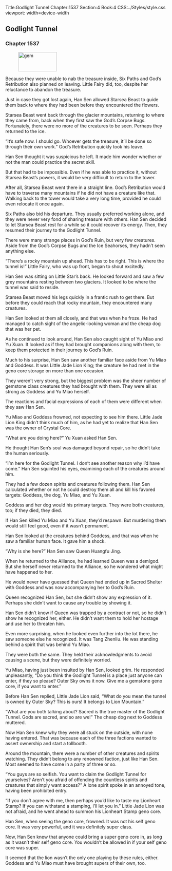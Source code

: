 Title:Godlight Tunnel 
Chapter:1537 
Section:4 
Book:4 
CSS:../Styles/style.css 
viewport: width=device-width
  
## Godlight Tunnel
### Chapter 1537
  
<figure>
	<img src="../Images/gem.gif" alt="gem" id="gem" width="120" height="60" />
</figure>
  

  
Because they were unable to nab the treasure inside, Six Paths and God’s Retribution also planned on leaving. Little Fairy did, too, despite her reluctance to abandon the treasure.

Just in case they got lost again, Han Sen allowed Starsea Beast to guide them back to where they had been before they encountered the flowers.

Starsea Beast went back through the glacier mountains, returning to where they came from, back when they first saw the God’s Corpse Bugs. Fortunately, there were no more of the creatures to be seen. Perhaps they returned to the ice.

“It’s safe now. I should go. Whoever gets the treasure, it’ll be done so through their own work.” God’s Retribution quickly took his leave.

Han Sen thought it was suspicious he left. It made him wonder whether or not the man could practice the secret skill.

But that had to be impossible. Even if he was able to practice it, without Starsea Beast’s powers, it would be very difficult to return to the tower.

After all, Starsea Beast went there in a straight line. God’s Retribution would have to traverse many mountains if he did not have a creature like that. Walking back to the tower would take a very long time, provided he could even relocate it once again.

Six Paths also bid his departure. They usually preferred working alone, and they were never very fond of sharing treasure with others. Han Sen decided to let Starsea Beast rest for a while so it could recover its energy. Then, they resumed their journey to the Godlight Tunnel.

There were many strange places in God’s Ruin, but very few creatures. Aside from the God’s Corpse Bugs and the Ice Seahorses, they hadn’t seen anything else.

“There’s a rocky mountain up ahead. This has to be right. This is where the tunnel is!” Little Fairy, who was up front, began to shout excitedly.

Han Sen was sitting on Little Star’s back. He looked forward and saw a few grey mountains resting between two glaciers. It looked to be where the tunnel was said to reside.

Starsea Beast moved his legs quickly in a frantic rush to get there. But before they could reach that rocky mountain, they encountered many creatures.

Han Sen looked at them all closely, and that was when he froze. He had managed to catch sight of the angelic-looking woman and the cheap dog that was her pet.

As he continued to look around, Han Sen also caught sight of Yu Miao and Yu Xuan. It looked as if they had brought companions along with them, to keep them protected in their journey to God’s Ruin.

Much to his surprise, Han Sen saw another familiar face aside from Yu Miao and Goddess. It was Little Jade Lion King; the creature he had met in the geno core storage on more than one occasion.

They weren’t very strong, but the biggest problem was the sheer number of gemstone class creatures they had brought with them. They were all as strong as Goddess and Yu Miao herself.

The reactions and facial expressions of each of them were different when they saw Han Sen.

Yu Miao and Goddess frowned, not expecting to see him there. Little Jade Lion King didn’t think much of him, as he had yet to realize that Han Sen was the owner of Crystal Core.

“What are you doing here?” Yu Xuan asked Han Sen.

He thought Han Sen’s soul was damaged beyond repair, so he didn’t take the human seriously.

“I’m here for the Godlight Tunnel. I don’t see another reason why I’d have come.” Han Sen squinted his eyes, examining each of the creatures around him.

They had a few dozen spirits and creatures following them. Han Sen calculated whether or not he could destroy them all and kill his favored targets: Goddess, the dog, Yu Miao, and Yu Xuan.

Goddess and her dog would his primary targets. They were both creatures, too; if they died, they died.

If Han Sen killed Yu Miao and Yu Xuan, they’d respawn. But murdering them would still feel good, even if it wasn’t permanent.

Han Sen looked at the creatures behind Goddess, and that was when he saw a familiar human face. It gave him a shock.

“Why is she here?” Han Sen saw Queen Huangfu Jing.

When he returned to the Alliance, he had learned Queen was a demigod. But she herself never returned to the Alliance, so he wondered what might have happened to her.

He would never have guessed that Queen had ended up in Sacred Shelter with Goddess and was now accompanying her to God’s Ruin.

Queen recognized Han Sen, but she didn’t show any expression of it. Perhaps she didn’t want to cause any trouble by showing it.

Han Sen didn’t know if Queen was trapped by a contract or not, so he didn’t show he recognized her, either. He didn’t want them to hold her hostage and use her to threaten him.

Even more surprising, when he looked even further into the lot there, he saw someone else he recognized. It was Tang Zhenliu. He was standing behind a spirit that was behind Yu Miao.

They were both the same. They held their acknowledgments to avoid causing a scene, but they were definitely worried.

Yu Miao, having just been insulted by Han Sen, looked grim. He responded unpleasantly, “Do you think the Godlight Tunnel is a place just anyone can enter, if they so please? Outer Sky owns it now. Give me a gemstone geno core, if you want to enter.”

Before Han Sen replied, Little Jade Lion said, “What do you mean the tunnel is owned by Outer Sky? This is ours! It belongs to Lion Mountain.”

“What are you both talking about? Sacred is the true master of the Godlight Tunnel. Gods are sacred, and so are we!” The cheap dog next to Goddess muttered.

Now Han Sen knew why they were all stuck on the outside, with none having entered. That was because each of the three factions wanted to assert ownership and start a tollbooth.

Around the mountain, there were a number of other creatures and spirits watching. They didn’t belong to any renowned faction, just like Han Sen. Most seemed to have come in a party of three or so.

“You guys are so selfish. You want to claim the Godlight Tunnel for yourselves? Aren’t you afraid of offending the countless spirits and creatures that simply want access?” A lone spirit spoke in an annoyed tone, having been prohibited entry.

“If you don’t agree with me, then perhaps you’d like to taste my Lionheart Stamp? If you can withstand a stamping, I’ll let you in.” Little Jade Lion was not afraid, and he went ahead to summon his Lionheart Stamp geno core.

Han Sen, when seeing the geno core, frowned. It was not his self geno core. It was very powerful, and it was definitely super class.

Now, Han Sen knew that anyone could bring a super geno core in, as long as it wasn’t their self geno core. You wouldn’t be allowed in if your self geno core was super.

It seemed that the lion wasn’t the only one playing by these rules, either. Goddess and Yu Miao must have brought supers of their own, too.